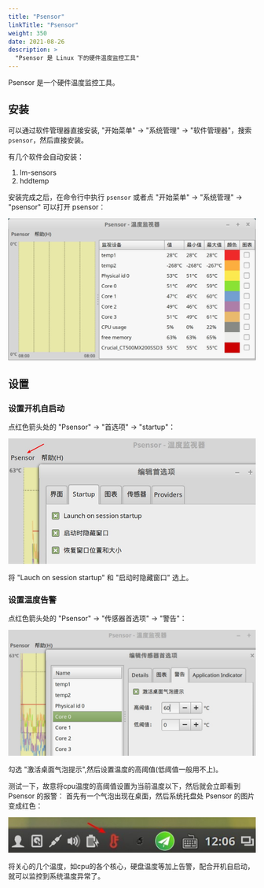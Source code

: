 ```yaml
---
title: "Psensor"
linkTitle: "Psensor"
weight: 350
date: 2021-08-26
description: >
  "Psensor 是 Linux 下的硬件温度监控工具"
---
```



Psensor 是一个硬件温度监控工具。

## 安装

可以通过软件管理器直接安装, "开始菜单" -> "系统管理" -> "软件管理器"，搜索 `psensor`，然后直接安装。

有几个软件会自动安装：

1. lm-sensors
2. hddtemp

安装完成之后，在命令行中执行 `psensor` 或者点 "开始菜单" -> "系统管理" -> "psensor" 可以打开 psensor：

![](images/psensor/psensor.jpg)

## 设置

### 设置开机自启动

点红色箭头处的 "Psensor" -> "首选项" -> "startup"：

![](images/psensor/psensor_auto_start.jpg)

将 "Lauch on session startup" 和 "启动时隐藏窗口" 选上。

### 设置温度告警

点红色箭头处的 "Psensor" -> "传感器首选项" -> "警告"：

![](images/psensor/psensor_monitor.jpg)

勾选 "激活桌面气泡提示",然后设置温度的高阈值(低阈值一般用不上)。

测试一下，故意将cpu温度的高阈值设置为当前温度以下，然后就会立即看到 Psensor 的报警： 首先有一个气泡出现在桌面，然后系统托盘处 Psensor 的图片变成红色：

![](images/psensor/psensor_warning.jpg)

将关心的几个温度，如cpu的各个核心，硬盘温度等加上告警，配合开机自启动，就可以监控到系统温度异常了。

